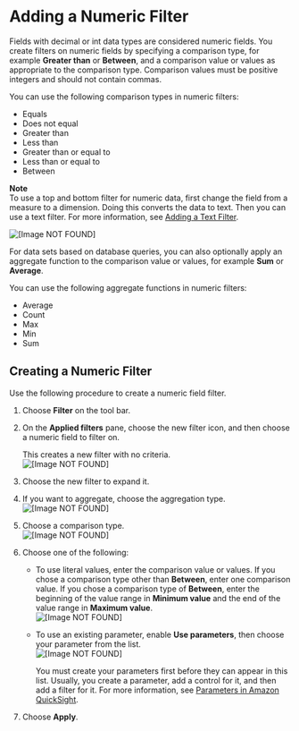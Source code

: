 # Adding a Numeric Filter<a name="add-a-numeric-filter"></a>

Fields with decimal or int data types are considered numeric fields\. You create filters on numeric fields by specifying a comparison type, for example **Greater than** or **Between**, and a comparison value or values as appropriate to the comparison type\. Comparison values must be positive integers and should not contain commas\.

You can use the following comparison types in numeric filters:
+ Equals
+ Does not equal
+ Greater than
+ Less than
+ Greater than or equal to
+ Less than or equal to
+ Between

**Note**  
To use a top and bottom filter for numeric data, first change the field from a measure to a dimension\. Doing this converts the data to text\. Then you can use a text filter\. For more information, see [Adding a Text Filter](add-a-text-filter.md)\.  

![\[Image NOT FOUND\]](http://docs.aws.amazon.com/quicksight/latest/user/images/convert-to-dimension.png)

For data sets based on database queries, you can also optionally apply an aggregate function to the comparison value or values, for example **Sum** or **Average**\. 

You can use the following aggregate functions in numeric filters:
+ Average
+ Count
+ Max
+ Min
+ Sum

## Creating a Numeric Filter<a name="create-a-numeric-filter"></a>

Use the following procedure to create a numeric field filter\.

1. Choose **Filter** on the tool bar\.

1. On the **Applied filters** pane, choose the new filter icon, and then choose a numeric field to filter on\.

   This creates a new filter with no criteria\.  
![\[Image NOT FOUND\]](http://docs.aws.amazon.com/quicksight/latest/user/images/new-numeric-filter.png)

1. Choose the new filter to expand it\.

1. If you want to aggregate, choose the aggregation type\.  
![\[Image NOT FOUND\]](http://docs.aws.amazon.com/quicksight/latest/user/images/filter-numeric-agg.png)

1. Choose a comparison type\.  
![\[Image NOT FOUND\]](http://docs.aws.amazon.com/quicksight/latest/user/images/filter-numeric-comparison.png)

1. Choose one of the following:
   + To use literal values, enter the comparison value or values\. If you chose a comparison type other than **Between**, enter one comparison value\. If you chose a comparison type of **Between**, enter the beginning of the value range in **Minimum value** and the end of the value range in **Maximum value**\.  
![\[Image NOT FOUND\]](http://docs.aws.amazon.com/quicksight/latest/user/images/enter-numeric-value.png)
   + To use an existing parameter, enable **Use parameters**, then choose your parameter from the list\.  
![\[Image NOT FOUND\]](http://docs.aws.amazon.com/quicksight/latest/user/images/custom-filter-use-parameters.png)

     You must create your parameters first before they can appear in this list\. Usually, you create a parameter, add a control for it, and then add a filter for it\. For more information, see [Parameters in Amazon QuickSight](parameters-in-quicksight.md)\.

1. Choose **Apply**\.